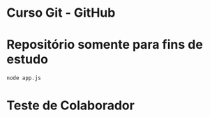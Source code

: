 # Curso Git - GitHub

# Repositório somente para fins de estudo

``` node app.js ```

# Teste de Colaborador
